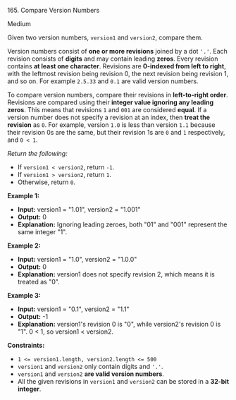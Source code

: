 165\. Compare Version Numbers

Medium

Given two version numbers, `version1` and `version2`, compare them.

Version numbers consist of **one or more revisions** joined by a dot `'.'`. Each revision consists of **digits** and may contain leading **zeros**. Every revision contains **at least one character**. Revisions are **0-indexed from left to right**, with the leftmost revision being revision 0, the next revision being revision 1, and so on. For example `2.5.33` and `0.1` are valid version numbers.

To compare version numbers, compare their revisions in **left-to-right order**. Revisions are compared using their **integer value ignoring any leading zeros**. This means that revisions `1` and `001` are considered **equal**. If a version number does not specify a revision at an index, then **treat the revision** as `0`. For example, version `1.0` is less than version `1.1` because their revision 0s are the same, but their revision 1s are `0` and `1` respectively, and `0 < 1`.

_Return the following:_

- If `version1 < version2`, return `-1`.
- If `version1 > version2`, return `1`.
- Otherwise, return `0`.


**Example 1:**

- **Input:** version1 = "1.01", version2 = "1.001"
- **Output:** 0
- **Explanation:** Ignoring leading zeroes, both "01" and "001" represent the same integer "1". 

**Example 2:**

- **Input:** version1 = "1.0", version2 = "1.0.0"
- **Output:** 0
- **Explanation:** version1 does not specify revision 2, which means it is treated as "0".

**Example 3:**

- **Input:** version1 = "0.1", version2 = "1.1"
- **Output:** -1
- **Explanation:** version1's revision 0 is "0", while version2's revision 0 is "1". 0 < 1, so version1 < version2.

**Constraints:**

- <code>1 <= version1.length, version2.length <= 500</code>
- `version1` and `version2` only contain digits and `'.'`.
- `version1` and `version2` **are valid version numbers**.
- All the given revisions in `version1` and `version2` can be stored in a **32-bit integer**.
